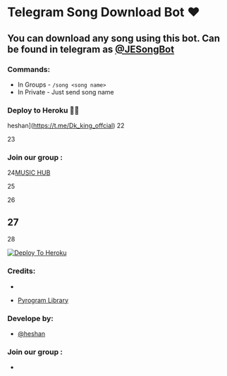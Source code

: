 # Telegram Song Download Bot ❤

## You can download any song using this bot. Can be found in telegram as [@JESongBot](https://t.me/JESongBot)

### Commands:
- In Groups - `/song <song name>`
- In Private - Just send song name

### Deploy to Heroku 🏃‍♂
 heshan](https://t.me/Dk_king_offcial)
22

23
### Join our group :
24[MUSIC HUB](https://t.me/Dk_king_offcial)

25

26

27
- 
28

[![Deploy To Heroku](https://www.herokucdn.com/deploy/button.svg)](https://heroku.com/deploy?template=https://github.com/Heshan20/MusicHUB.git)

### Credits:

-

- [Pyrogram Library](https://github.com/pyrogram/pyrogram)

### Develope by:

- [@heshan](https://t.me/Dk_king_offcial)

### Join our group :



- 
